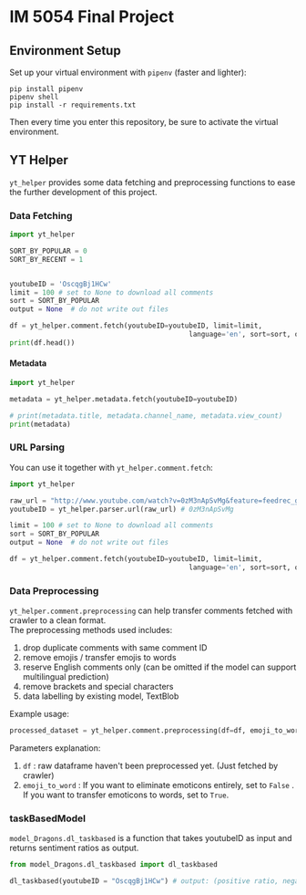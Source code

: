# IM 5054 Final Project 

## Environment Setup

Set up your virtual environment with `pipenv` (faster and lighter):

```shell
pip install pipenv
pipenv shell
pip install -r requirements.txt
```

Then every time you enter this repository, be sure to activate the virtual environment.


## YT Helper

`yt_helper` provides some data fetching and preprocessing functions to ease the further development of this project.

### Data Fetching

```py
import yt_helper

SORT_BY_POPULAR = 0
SORT_BY_RECENT = 1


youtubeID = 'OscqgBj1HCw'
limit = 100 # set to None to download all comments
sort = SORT_BY_POPULAR
output = None  # do not write out files

df = yt_helper.comment.fetch(youtubeID=youtubeID, limit=limit,
                                            language='en', sort=sort, output=output)
print(df.head())
```

#### Metadata

```py
import yt_helper

metadata = yt_helper.metadata.fetch(youtubeID=youtubeID)

# print(metadata.title, metadata.channel_name, metadata.view_count)
print(metadata)
```

### URL Parsing

You can use it together with `yt_helper.comment.fetch`:

```py
import yt_helper

raw_url = "http://www.youtube.com/watch?v=0zM3nApSvMg&feature=feedrec_grec_index"
youtubeID = yt_helper.parser.url(raw_url) # 0zM3nApSvMg

limit = 100 # set to None to download all comments
sort = SORT_BY_POPULAR
output = None  # do not write out files

df = yt_helper.comment.fetch(youtubeID=youtubeID, limit=limit,
                                            language='en', sort=sort, output=output)
```

### Data Preprocessing

`yt_helper.comment.preprocessing` can help transfer comments fetched with crawler to a clean format.  
The preprocessing methods used includes:  
1. drop duplicate comments with same comment ID
2. remove emojis / transfer emojis to words
3. reserve English comments only (can be omitted if the model can support multilingual prediction)
4. remove brackets and special characters
5. data labelling by existing model, TextBlob

Example usage:  
```py
processed_dataset = yt_helper.comment.preprocessing(df=df, emoji_to_word=True)
```
Parameters explanation:  
1. `df` : raw dataframe haven't been preprocessed yet. (Just fetched by crawler)
2. `emoji_to_word` : If you want to eliminate emoticons entirely, set to `False` . If you want to transfer emoticons to words, set to `True`. 

### taskBasedModel
`model_Dragons.dl_taskbased` is a function that takes youtubeID as input and returns sentiment ratios as output.

```py
from model_Dragons.dl_taskbased import dl_taskbased

dl_taskbased(youtubeID = "OscqgBj1HCw") # output: (positive ratio, negative ratio) 
```

